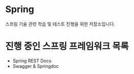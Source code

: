 # Spring

스프링 기술 관련 학습 및 테스트 진행을 위한 저장소입니다.

# 진행 중인 스프링 프레임워크 목록

- Spring REST Docs
- Swagger & Springdoc